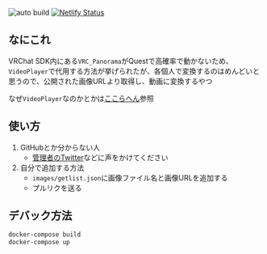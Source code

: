 ![auto build](https://github.com/zinntikumugai/VRC_QuestImageConveter/workflows/auto%20build/badge.svg?branch=master)
[![Netlify Status](https://api.netlify.com/api/v1/badges/feb7e53d-8573-4ad8-9cbc-f67f5e24b23f/deploy-status)](https://app.netlify.com/sites/vrc-questimageconveter/deploys)

## なにこれ
VRChat SDK内にある`VRC_Panorama`がQuestで高確率で動かないため、`VideoPlayer`で代用する方法が挙げられたが、各個人で変換するのはめんどいと思うので、公開された画像URLより取得し、動画に変換するやつ  

なぜ`VideoPlayer`なのかとかは[ここらへん](https://vrcworld.wiki.fc2.com/wiki/VRC_Panorama#quest-workaround)参照

## 使い方
1. GitHubとか分からない人
    - [管理者のTwitter](https://twitter.com/uesitananame55)などに声をかけてください
1. 自分で追加する方法
    - `images/getlist.json`に画像ファイル名と画像URLを追加する
    - プルリクを送る

## デバック方法
```bash
docker-compose build
docker-compose up
```